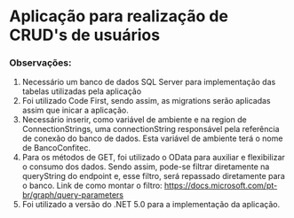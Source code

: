 # Aplicação para realização de CRUD's de usuários

### Observações:
1. Necessário um banco de dados SQL Server para implementação das tabelas utilizadas pela aplicação
2. Foi utilizado Code First, sendo assim, as migrations serão aplicadas assim que inicar a aplicação.
3. Necessário inserir, como variável de ambiente e na region de ConnectionStrings, uma connectionString responsável pela referência de conexão do banco de dados. Esta variável de ambiente terá o nome de BancoConfitec.
4. Para os métodos de GET, foi utilizado o OData para auxiliar e flexibilizar o consumo dos dados. Sendo assim, pode-se filtrar diretamente na queryString do endpoint e, esse filtro, será repassado diretamente para o banco. Link de como montar o filtro: https://docs.microsoft.com/pt-br/graph/query-parameters
5. Foi utilizado a versão do .NET 5.0 para a implementação da aplicação.
